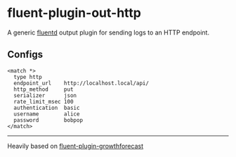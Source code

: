 # fluent-plugin-out-http

A generic [fluentd][1] output plugin for sending logs to an HTTP endpoint.

## Configs

    <match *>
      type http
      endpoint_url    http://localhost.local/api/
      http_method     put
      serializer      json
      rate_limit_msec 100
      authentication  basic
      username        alice
      password        bobpop
    </match>

----

Heavily based on [fluent-plugin-growthforecast][2]

  [1]: http://fluentd.org/
  [2]: https://github.com/tagomoris/fluent-plugin-growthforecast
